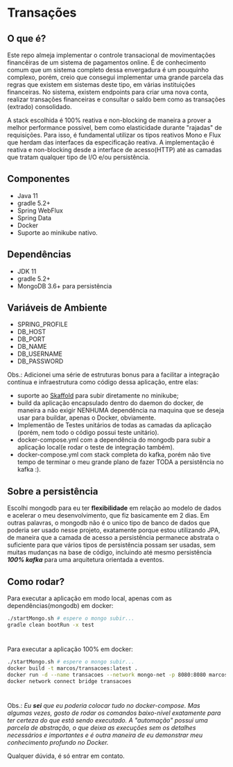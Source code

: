 # Transações

## O que é?

Este repo almeja implementar o controle transacional de movimentações financêiras de um sistema de pagamentos online. É de conhecimento comum que um sistema completo dessa envergadura é um pouquinho complexo, porém, creio que consegui implementar uma grande parcela das regras que existem em sistemas deste tipo, em várias instituições financeiras. No sistema, existem endpoints para criar uma nova conta, realizar transações financeiras e consultar o saldo bem como as transações (extrado) consolidado.

A stack escolhida é 100% reativa e non-blocking de maneira a prover a melhor performance possível, bem como elasticidade durante "rajadas" de requisições. Para isso, é fundamental utilizar os tipos reativos Mono e Flux que herdam das interfaces da especificação reativa. A implementação é reativa e non-blocking desde a interface de acesso(HTTP) até as camadas que tratam qualquer tipo de I/O e/ou persistência.

## Componentes

- Java 11
- gradle 5.2+
- Spring WebFlux
- Spring Data
- Docker
- Suporte ao minikube nativo.

## Dependências

- JDK 11
- gradle 5.2+
- MongoDB 3.6+ para persistência

## Variáveis de Ambiente

- SPRING_PROFILE
- DB_HOST
- DB_PORT
- DB_NAME
- DB_USERNAME
- DB_PASSWORD

Obs.: Adicionei uma série de estruturas bonus para a facilitar a integração contínua e infraestrutura como código dessa aplicação, entre elas:

- suporte ao [Skaffold](https://skaffold.dev/) para subir diretamente no minikube;
- build da aplicação encapsulado dentro do daemon do docker, de maneira a não exigir NENHUMA dependência na maquina que se deseja usar para buildar, apenas o Docker, obviamente.
- Implementão de Testes unitários de todas as camadas da aplicação (porém, nem todo o código possui teste unitário).
- docker-compose.yml com a dependência do mongodb para subir a aplicação local(e rodar o teste de integração também).
- docker-compose.yml com stack completa do kafka, porém não tive tempo de terminar o meu grande plano de fazer TODA a persistência no kafka :).

## Sobre a persistência

Escolhi mongodb para eu ter **flexibilidade** em relação ao modelo de dados e acelerar o meu desenvolvimento, que fiz basicamente em 2 dias. Em outras palavras, o mongodb não é o unico tipo de banco de dados que poderia ser usado nesse projeto, exatamente porque estou utilizando JPA, de maneira que a camada de acesso a persistência permanece abstrata o suficiente para que vários tipos de persistência possam ser usadas, sem muitas mudanças na base de código, incluindo até mesmo persistência **_100% kafka_** para uma arquitetura orientada a eventos.

## Como rodar?

Para executar a aplicação em modo local, apenas com as dependências(mongodb) em docker:
```bash
./startMongo.sh # espere o mongo subir...
gradle clean bootRun -x test
```
#
Para executar a aplicação 100% em docker:
```bash
./startMongo.sh # espere o mongo subir...
docker build -t marcos/transacoes:latest .
docker run -d --name transacoes --network mongo-net -p 8080:8080 marcos/transacoes:latest
docker network connect bridge transacoes
```
#
Obs.: _Eu **sei** que eu poderia colocar tudo no docker-compose. Mas algumas vezes, gosto de rodar os comandos baixo-nível exatamente para ter certeza do que está sendo executado. A "automação" possui uma parcela de abstração, o que deixa as execuções sem os detalhes necessários e importantes e é outra maneira de eu demonstrar meu conhecimento profundo no Docker._
 
Qualquer dúvida, é só entrar em contato.